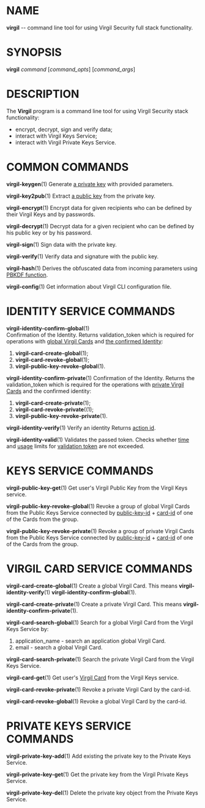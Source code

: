 NAME
====

**virgil** -- command line tool for using Virgil Security full stack
functionality.

SYNOPSIS
========

**virgil** *command* \[*command\_opts*\] \[*command\_args*\]

DESCRIPTION
===========

The **Virgil** program is a command line tool for using Virgil Security
stack functionality:

-   encrypt, decrypt, sign and verify data;
-   interact with Virgil Keys Service;
-   interact with Virgil Private Keys Service.

COMMON COMMANDS
===============

**virgil-keygen**(1) Generate [a private
key](https://github.com/VirgilSecurity/virgil/wiki/Virgil-Glossary#private-key)
with provided parameters.

**virgil-key2pub**(1) Extract [a public
key](https://github.com/VirgilSecurity/virgil/wiki/Virgil-Glossary#public-key)
from the private key.

**virgil-encrypt**(1) Encrypt data for given recipients who can be
defined by their Virgil Keys and by passwords.

**virgil-decrypt**(1) Decrypt data for a given recipient who can be
defined by his public key or by his password.

**virgil-sign**(1) Sign data with the private key.

**virgil-verify**(1) Verify data and signature with the public key.

**virgil-hash**(1) Derives the obfuscated data from incoming parameters
using [PBKDF
function](https://github.com/VirgilSecurity/virgil/wiki/Virgil-Glossary#pbkdf-function).

**virgil-config**(1) Get information about Virgil CLI configuration
file.

IDENTITY SERVICE COMMANDS
=========================

**virgil-identity-confirm-global**(1)  
Confirmation of the Identity. Returns validation\_token which is
required for operations with [global Virgil
Cards](https://github.com/VirgilSecurity/virgil/wiki/Virgil-Glossary#global-virgil-card)
and [the confirmed
Identity](https://github.com/VirgilSecurity/virgil/wiki/Virgil-Glossary#confirmed-identity):

1.  **virgil-card-create-global**(1);
2.  **virgil-card-revoke-global**(1);
3.  **virgil-public-key-revoke-global**(1).

**virgil-identity-confirm-private**(1) Confirmation of the Identity.
Returns the validation\_token which is required for the operations with
[private Virgil
Cards](https://github.com/VirgilSecurity/virgil/wiki/Virgil-Glossary#private-virgil-card)
and the confirmed identity:

1.  **virgil-card-create-private**(1);
2.  **virgil-card-revoke-private**((1);
3.  **virgil-public-key-revoke-private**(1).

**virgil-identity-verify**(1) Verify an identity Returns [action
id](https://github.com/VirgilSecurity/virgil/wiki/Virgil-Glossary#action-id).

**virgil-identity-valid**(1) Validates the passed token. Checks whether
[time](https://github.com/VirgilSecurity/virgil/wiki/Virgil-Glossary#time-to-live)
and
[usage](https://github.com/VirgilSecurity/virgil/wiki/Virgil-Glossary#count-to-live)
limits for [validation
token](https://github.com/VirgilSecurity/virgil/wiki/Virgil-Glossary#validation-token)
are not exceeded.

KEYS SERVICE COMMANDS
=====================

**virgil-public-key-get**(1) Get user's Virgil Public Key from the
Virgil Keys service.

**virgil-public-key-revoke-global**(1) Revoke a group of global Virgil
Cards from the Public Keys Service connected by
[public-key-id](https://github.com/VirgilSecurity/virgil/wiki/Virgil-Glossary#public-key-id)
+
[card-id](https://github.com/VirgilSecurity/virgil/wiki/Virgil-Glossary#card-id)
of one of the Cards from the group.

**virgil-public-key-revoke-private**(1) Revoke a group of private Virgil
Cards from the Public Keys Service connected by
[public-key-id](https://github.com/VirgilSecurity/virgil/wiki/Virgil-Glossary#public-key-id)
+
[card-id](https://github.com/VirgilSecurity/virgil/wiki/Virgil-Glossary#card-id)
of one of the Cards from the group.

VIRGIL CARD SERVICE COMMANDS
============================

**virgil-card-create-global**(1) Create a global Virgil Card. This means
**virgil-identity-verify**(1) **virgil-identity-confirm-global**(1).

**virgil-card-create-private**(1) Create a private Virgil Card. This
means **virgil-identity-confirm-private**(1).

**virgil-card-search-global**(1) Search for a global Virgil Card from
the Virgil Keys Service by:

1.  application\_name - search an application global Virgil Card.
2.  email - search a global Virgil Card.

**virgil-card-search-private**(1) Search the private Virgil Card from
the Virgil Keys Service.

**virgil-card-get**(1) Get user's [Virgil
Card](https://github.com/VirgilSecurity/virgil/wiki/Virgil-Glossary#virgil-card)
from the Virgil Keys service.

**virgil-card-revoke-private**(1) Revoke a private Virgil Card by the
card-id.

**virgil-card-revoke-global**(1) Revoke a global Virgil Card by the
card-id.

PRIVATE KEYS SERVICE COMMANDS
=============================

**virgil-private-key-add**(1) Add existing the private key to the
Private Keys Service.

**virgil-private-key-get**(1) Get the private key from the Virgil
Private Keys Service.

**virgil-private-key-del**(1) Delete the private key object from the
Private Keys Service.
